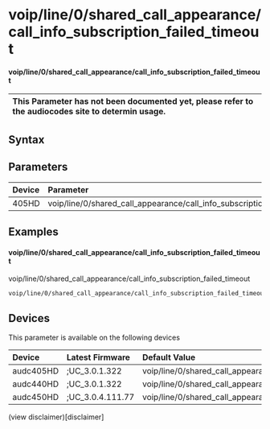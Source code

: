 ﻿---
description: voip/line/0/shared_call_appearance/call_info_subscription_failed_timeout
search: false
---

# voip/line/0/shared_call_appearance/call_info_subscription_failed_timeout

#### voip/line/0/shared_call_appearance/call_info_subscription_failed_timeout


| This Parameter has not been documented yet, please refer to the audiocodes site to determin usage.  | 
| :--- |

## Syntax

## Parameters
|Device|Parameter|value|Description|
|:---|:---|:---|:---|
| 405HD | voip/line/0/shared_call_appearance/call_info_subscription_failed_timeout |  |  |

## Examples
#### voip/line/0/shared_call_appearance/call_info_subscription_failed_timeout

voip/line/0/shared_call_appearance/call_info_subscription_failed_timeout

```
voip/line/0/shared_call_appearance/call_info_subscription_failed_timeout=60
```

## Devices
This parameter is available on the following devices

| Device | Latest Firmware | Default Value |
|:---|:---|:---|
| audc405HD | ;UC_3.0.1.322 | voip/line/0/shared_call_appearance/call_info_subscription_failed_timeout=60 
| audc440HD | ;UC_3.0.1.322 | voip/line/0/shared_call_appearance/call_info_subscription_failed_timeout=60 
| audc450HD | ;UC_3.0.4.111.77 | voip/line/0/shared_call_appearance/call_info_subscription_failed_timeout=60 

(view disclaimer)[disclaimer]

